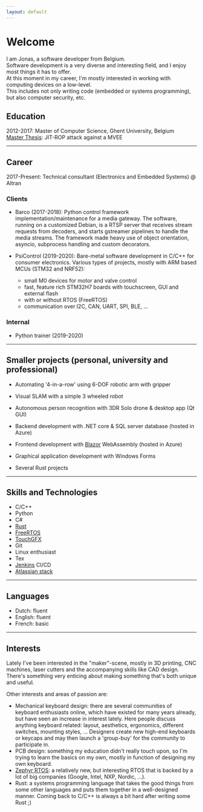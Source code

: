 ```yaml
---
layout: default
---
```

# Welcome
I am Jonas, a software developer from Belgium.  
Software development is a very diverse and interesting field, and I enjoy most things it has to offer.  
At this moment in my career, I'm mostly interested in working with computing devices on a low-level.  
This includes not only writing code (embedded or systems programming), but also computer security, etc.

## Education
2012-2017: Master of Computer Science, Ghent University, Belgium
<br>
[Master Thesis](thesis): JIT-ROP attack against a MVEE

------

## Career
2017-Present: Technical consultant (Electronics and Embedded Systems) @ Altran

### Clients
* Barco (2017-2018):
  Python control framework implementation/maintenance for a media gateway.
  The software, running on a customized Debian, is a RTSP server
  that receives stream requests from decoders,
  and starts gstreamer pipelines to handle the media streams.
  The framework made heavy use of object orientation, asyncio,
  subprocess handling and custom decorators.

* PsiControl (2019-2020):
  Bare-metal software development in C/C++ for consumer electronics.
  Various types of projects, mostly with ARM based MCUs (STM32 and NRF52):
  - small M0 devices for motor and valve control
  - fast, feature rich STM32H7 boards with touchscreen, GUI and external flash
  - with or without RTOS (FreeRTOS)
  - communication over I2C, CAN, UART, SPI, BLE, ...

### Internal
- Python trainer (2019-2020)

------

## Smaller projects (personal, university and professional)
* Automating '4-in-a-row' using 6-DOF robotic arm with gripper
* Visual SLAM with a simple 3 wheeled robot
* Autonomous person recognition with 3DR Solo drone & desktop app (Qt GUI)

* Backend development with .NET core & SQL server database (hosted in Azure)
* Frontend development with [Blazor](https://docs.microsoft.com/en-us/aspnet/core/blazor) WebAssembly (hosted in Azure)
* Graphical application development with Windows Forms

* Several Rust projects

------

## Skills and Technologies
* C/C++
* Python
* C#
* [Rust](https://www.rust-lang.org/)
* [FreeRTOS](https://freertos.org/)
* [TouchGFX](https://www.st.com/content/st_com/en/stm32-graphic-user-interface.html)
* Git
* Linux enthusiast
* Tex
* [Jenkins](https://www.jenkins.io/) CI/CD
* [Atlassian stack](https://www.atlassian.com/)

------

## Languages
* Dutch: fluent
* English: fluent
* French: basic

------

## Interests
Lately I've been interested in the "maker"-scene, mostly in 3D printing, CNC machines,
laser cutters and the accompanying skills like CAD design.
There's something very enticing about making something that's both unique and useful.

Other interests and areas of passion are:
* Mechanical keyboard design: there are several communities of keyboard enthusiasts online,
  which have existed for many years already, but have seen an increase in interest lately.
  Here people discuss anything keyboard related: layout, aesthetics, ergonomics, different switches, mounting styles, ...
  Designers create new high-end keyboards or keycaps and may then launch a 'group-buy' for the community to participate in.
* PCB design: something my education didn't really touch upon,
  so I'm trying to learn the basics on my own, mostly in function of designing my own keyboard.
* [Zephyr RTOS](https://zephyrproject.org/): a relatively new, but interesting RTOS that is backed
  by a lot of big companies (Google, Intel, NXP, Nordic, ...).
* Rust: a systems programming language that takes the good things from some other languages
  and puts them together in a well-designed manner. Coming back to C/C++ is always a bit hard after writing some Rust ;)


